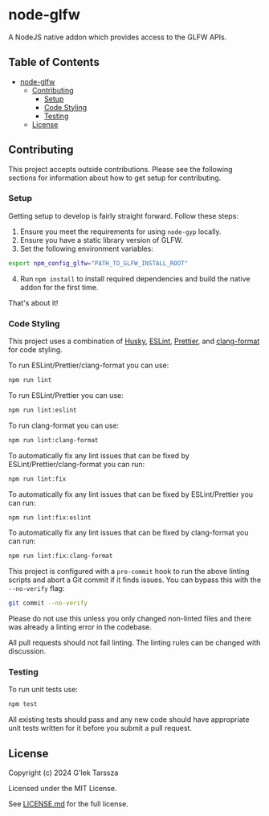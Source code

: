 # node-glfw #

A NodeJS native addon which provides access to the GLFW APIs.

<!-- omit in toc -->
## Table of Contents ##

* [node-glfw](#node-glfw)
    * [Contributing](#contributing)
        * [Setup](#setup)
        * [Code Styling](#code-styling)
        * [Testing](#testing)
    * [License](#license)

## Contributing ##

This project accepts outside contributions. Please see the following sections
for information about how to get setup for contributing.

### Setup ###

Getting setup to develop is fairly straight forward. Follow these steps:

1. Ensure you meet the requirements for using `node-gyp` locally.
2. Ensure you have a static library version of GLFW.
3. Set the following environment variables:

```sh
export npm_config_glfw="PATH_TO_GLFW_INSTALL_ROOT"
```

4. Run `npm install` to install required dependencies and build the native addon
   for the first time.

That's about it!

### Code Styling ###

This project uses a combination of [Husky](https://www.npmjs.com/package/husky),
[ESLint](https://www.npmjs.com/package/eslint),
[Prettier](https://www.npmjs.com/package/prettier), and
[clang-format](https://clang.llvm.org/docs/ClangFormat.html) for code styling.

To run ESLint/Prettier/clang-format you can use:

```sh
npm run lint
```

To run ESLint/Prettier you can use:

```sh
npm run lint:eslint
```

To run clang-format you can use:

```sh
npm run lint:clang-format
```

To automatically fix any lint issues that can be fixed by
ESLint/Prettier/clang-format you can run:

```sh
npm run lint:fix
```

To automatically fix any lint issues that can be fixed by ESLint/Prettier you
can run:

```sh
npm run lint:fix:eslint
```

To automatically fix any lint issues that can be fixed by clang-format you can
run:

```sh
npm run lint:fix:clang-format
```

This project is configured with a `pre-commit` hook to run the above linting
scripts and abort a Git commit if it finds issues. You can bypass this with the
`--no-verify` flag:

```sh
git commit --no-verify
```

Please do not use this unless you only changed non-linted files and there was
already a linting error in the codebase.

All pull requests should not fail linting. The linting rules can be changed with
discussion.

### Testing ###

To run unit tests use:

```sh
npm test
```

All existing tests should pass and any new code should have appropriate unit
tests written for it before you submit a pull request.

## License ##

Copyright (c) 2024 G'lek Tarssza

Licensed under the MIT License.

See [LICENSE.md](LICENSE.md) for the full license.
